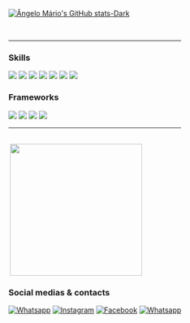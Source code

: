 
[![Ângelo Mário's GitHub stats-Dark](https://github-readme-stats.vercel.app/api?username=angelomario&show_icons=true&theme=synthwave#gh-dark-mode-only)](https://github.com/angelomario/github-readme-stats#gh-dark-mode-only)
<br>

<div  align="" style="display:flex; aligin-items:center;"> 
  <div style="display: inline_block"><br>
    <hr/>
    <h3> Skills</h3>
    <img src="https://img.shields.io/badge/HTML5-E34F26?style=for-the-badge&logo=html5&logoColor=white"/>
    <img src="https://img.shields.io/badge/CSS3-1572B6?style=for-the-badge&logo=css3&logoColor=white"/>
    <img src="https://img.shields.io/badge/JavaScript-F7DF1E?style=for-the-badge&logo=javascript&logoColor=black"/>
    <img src="https://img.shields.io/badge/MySQL-00000F?style=for-the-badge&logo=mysql&logoColor=white"/>
    <img src="https://img.shields.io/badge/C-00599C?style=for-the-badge&logo=c&logoColor=white"/>
    <img src="https://img.shields.io/badge/Linux-grey?style=for-the-badge&logo=linux&logoColor=ffff0"/>
    <img src="https://img.shields.io/badge/github-black?style=for-the-badge&logo=GitHub&logoColor=fffff"/>
    <h3>Frameworks</h3>
    <img src="https://img.shields.io/badge/Node.js-20232A?style=for-the-badge&logo=node.js&logoColor=76B900"/> <img src="https://img.shields.io/badge/Express.js-404D59?style=for-the-badge"/> <img src="https://img.shields.io/badge/Bootstrap-563D7C?style=for-the-badge&logo=bootstrap&logoColor=white"/> <img src="https://img.shields.io/badge/jQuery-0769AD?style=for-the-badge&logo=jquery&logoColor=white"/>
<hr>
<br>
<div style="display:flex; align-items:center;height:"50rem; justify-centent:center;">
<div>
  <img align="right" height="260em" src="https://github-readme-stats.vercel.app/api/top-langs/?username=angelomario&layout=donut&langs_count=16&theme=great-gatsby"/>
</div>
</div>
<div style="display:block;">
<h3>Social medias & contacts</h3>
    
[![Whatsapp](https://img.shields.io/badge/WhatsApp-25D366?style=for-the-badge&logo=whatsapp&logoColor=white)](https://web.whatsapp.com/angelomario55)
[![Instagram](https://img.shields.io/badge/Instagram-E4405F?style=for-the-badge&logo=instagram&logoColor=white)](https://www.instagram.com/angelomario55)
[![Facebook](https://img.shields.io/badge/Facebook-1877F2?style=for-the-badge&logo=facebook&logoColor=white)](https://web.facebook.com/angelomario55/)
[![Whatsapp](https://img.shields.io/badge/LinkedIn-0077B5?style=for-the-badge&logo=linkedin&logoColor=white)](https://www.linkedin.com/in/%C3%A2ngelo-quissanga-39b9a026b/)
</div>
